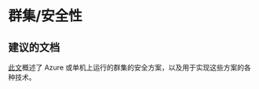<properties
    pageTitle="cluster/security"
    description="群集/安全性"
    service="microsoft.servicefabric"
    resource="clusters"
    authors="cts-shrahman"
    displayOrder=""
    selfHelpType="generic"
    supportTopicIds="32518066"
    resourceTags=""
    productPesIds="15842"
    cloudEnvironments="public"
/>


# 群集/安全性

## **建议的文档**
[此文](https://azure.microsoft.com/documentation/articles/service-fabric-cluster-security/)概述了 Azure 或单机上运行的群集的安全方案，以及用于实现这些方案的各种技术。 



<!--HONumber=Oct16_HO4-->


